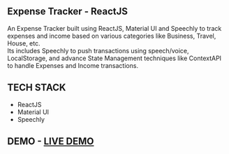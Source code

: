 ## Expense Tracker - ReactJS
An Expense Tracker built using ReactJS, Material UI and Speechly to track expenses and income based on various categories like Business, Travel, House, etc. <br />
Its includes Speechly to push transactions using speech/voice, LocalStorage, and advance State Management techniques like ContextAPI to handle Expenses and Income transactions. <br />

## TECH STACK 
 - ReactJS
 - Material UI
 - Speechly

## DEMO - [LIVE DEMO](https://expensetracker-webapp.netlify.app/)